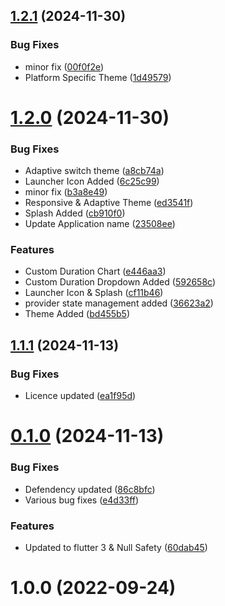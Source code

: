 ## [1.2.1](https://github.com/Emon526/Expense-Planner/compare/v1.2.0...v1.2.1) (2024-11-30)


### Bug Fixes

* minor fix ([00f0f2e](https://github.com/Emon526/Expense-Planner/commit/00f0f2e5cff4930b0f571fa81f2a7439e59fd347))
* Platform Specific Theme ([1d49579](https://github.com/Emon526/Expense-Planner/commit/1d49579fb1ea52fa653cad5eeae9aad0ca559f95))



# [1.2.0](https://github.com/Emon526/Expense-Planner/compare/v1.1.1...v1.2.0) (2024-11-30)


### Bug Fixes

* Adaptive switch theme ([a8cb74a](https://github.com/Emon526/Expense-Planner/commit/a8cb74aa4b009e96a37852df1ae3581f0e22b629))
* Launcher Icon Added ([6c25c99](https://github.com/Emon526/Expense-Planner/commit/6c25c990a29c75fade8c5d1d311a856d470eebf7))
* minor fix ([b3a8e49](https://github.com/Emon526/Expense-Planner/commit/b3a8e4962d3d5f0efcea1db0220746d6220994a8))
* Responsive & Adaptive Theme ([ed3541f](https://github.com/Emon526/Expense-Planner/commit/ed3541feb29e435a30056f0308ebffb5785e237c))
* Splash Added ([cb910f0](https://github.com/Emon526/Expense-Planner/commit/cb910f01f22abeb8df7fcbe1d75b36ae688290cc))
* Update Application name ([23508ee](https://github.com/Emon526/Expense-Planner/commit/23508eeb59a7b326799c6df25a582f68a0c281ad))


### Features

* Custom Duration Chart ([e446aa3](https://github.com/Emon526/Expense-Planner/commit/e446aa3c80657b3ad348234a4ef44e144927da27))
* Custom Duration Dropdown Added ([592658c](https://github.com/Emon526/Expense-Planner/commit/592658c3110e0d723ed30984053d8c22b70fcc50))
* Launcher Icon & Splash ([cf11b46](https://github.com/Emon526/Expense-Planner/commit/cf11b46be94c6799a82f8a373cf7e38937bb3803))
* provider state management added ([36623a2](https://github.com/Emon526/Expense-Planner/commit/36623a29919b5c46a5ca6dd5438143d57b5129d3))
* Theme Added ([bd455b5](https://github.com/Emon526/Expense-Planner/commit/bd455b5c67cc3c3e54b048d76399c036fe037a3d))



## [1.1.1](https://github.com/Emon526/Expense-Planner/compare/v0.1.0...v1.1.1) (2024-11-13)


### Bug Fixes

* Licence updated ([ea1f95d](https://github.com/Emon526/Expense-Planner/commit/ea1f95d83d9951d559ff8f801451cc32fbd27453))



# [0.1.0](https://github.com/Emon526/Expense-Planner/compare/v1.0.0...v0.1.0) (2024-11-13)


### Bug Fixes

* Defendency updated ([86c8bfc](https://github.com/Emon526/Expense-Planner/commit/86c8bfccbe2553001a42a0b4fe86e07e38fcedd0))
* Various bug fixes ([e4d33ff](https://github.com/Emon526/Expense-Planner/commit/e4d33ff480227711c722865ac9344770d8143f62))


### Features

* Updated to flutter 3 & Null Safety ([60dab45](https://github.com/Emon526/Expense-Planner/commit/60dab4594eda01522572bdbc8f8671c33236cbee))



# 1.0.0 (2022-09-24)



